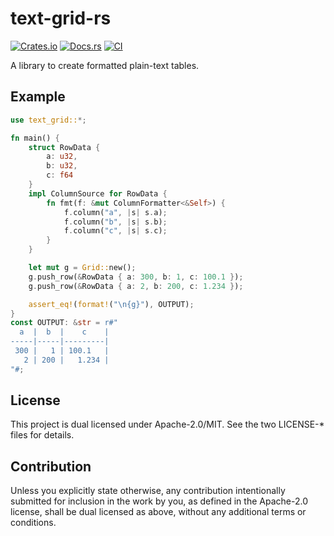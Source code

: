 # text-grid-rs

[![Crates.io](https://img.shields.io/crates/v/text-grid.svg)](https://crates.io/crates/text-grid)
[![Docs.rs](https://docs.rs/text-grid/badge.svg)](https://docs.rs/text-grid)
[![CI](https://github.com/frozenlib/text-grid-rs/actions/workflows/ci.yml/badge.svg)](https://github.com/frozenlib/text-grid-rs/actions/workflows/ci.yml)

A library to create formatted plain-text tables.

## Example

```rust :main.rs
use text_grid::*;

fn main() {
    struct RowData {
        a: u32,
        b: u32,
        c: f64
    }
    impl ColumnSource for RowData {
        fn fmt(f: &mut ColumnFormatter<&Self>) {
            f.column("a", |s| s.a);
            f.column("b", |s| s.b);
            f.column("c", |s| s.c);
        }
    }

    let mut g = Grid::new();
    g.push_row(&RowData { a: 300, b: 1, c: 100.1 });
    g.push_row(&RowData { a: 2, b: 200, c: 1.234 });

    assert_eq!(format!("\n{g}"), OUTPUT);
}
const OUTPUT: &str = r#"
  a  |  b  |    c    |
-----|-----|---------|
 300 |   1 | 100.1   |
   2 | 200 |   1.234 |
"#;
```

## License

This project is dual licensed under Apache-2.0/MIT. See the two LICENSE-\* files for details.

## Contribution

Unless you explicitly state otherwise, any contribution intentionally submitted for inclusion in the work by you, as defined in the Apache-2.0 license, shall be dual licensed as above, without any additional terms or conditions.
